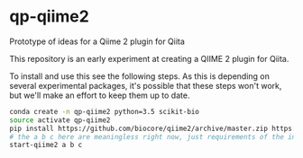 # qp-qiime2
Prototype of ideas for a Qiime 2 plugin for Qiita

This repository is an early experiment at creating a QIIME 2 plugin for Qiita.

To install and use this see the following steps. As this is depending on several experimental packages, it's possible that these steps won't work, but we'll make an effort to keep them up to date.

```bash
conda create -n qp-qiime2 python=3.5 scikit-bio
source activate qp-qiime2
pip install https://github.com/biocore/qiime2/archive/master.zip https://github.com/qiime2/q2-feature-table/archive/master.zip https://github.com/gregcaporaso/qp-qiime2/archive/master.zip https://github.com/qiita-spots/qiita_client/archive/master.zip
# the a b c here are meaningless right now, just requirements of the interface
start-qiime2 a b c
```
